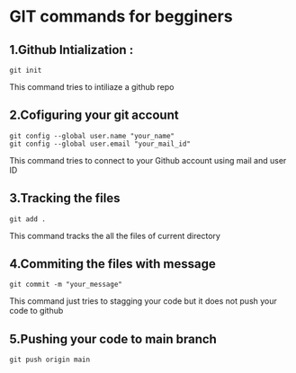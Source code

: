 # GIT commands for begginers

## 1.Github Intialization :
```
git init
```
This command tries to intiliaze a github repo

## 2.Cofiguring your git account
```
git config --global user.name "your_name"
git config --global user.email "your_mail_id"
```
This command tries to connect to your Github account using mail and user ID

## 3.Tracking the files
```
git add .
```
This command tracks the all the files of current directory

## 4.Commiting the files with message
```
git commit -m "your_message"
```
This command just tries to stagging your code but it does not push your code to github

## 5.Pushing your code to main branch
```
git push origin main
```